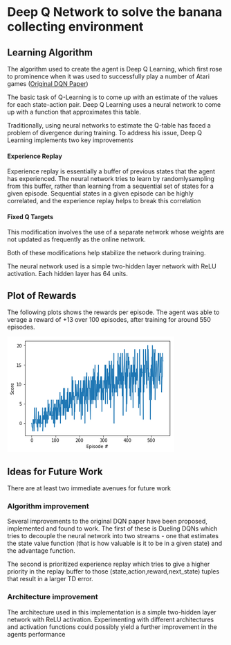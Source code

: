 # Deep Q Network to solve the banana collecting environment

## Learning Algorithm

<!-- The report clearly describes the learning algorithm, along with the chosen hyperparameters. It also describes the model architectures for any neural networks. -->

The algorithm used to create the agent is Deep Q Learning, which first rose to prominence when it was used to successfully play a number of Atari games ([Original DQN Paper](https://deepmind.com/research/dqn/))

The basic task of Q-Learning is to come up with an estimate of the values for each state-action pair. Deep Q Learning uses a neural network to come up with a function that approximates this table. 

Traditionally, using neural networks to estimate the Q-table has faced a problem of divergence during training. To address his issue, Deep Q Learning implements two key improvements

#### Experience Replay
Experience replay is essentially a buffer of previous states that the agent has experienced. The neural network tries to learn by randomlysampling from this buffer, rather than learning from a sequential set of states for a given episode. Sequential states in a given episode can be highly correlated, and the experience replay helps to break this correlation

#### Fixed Q Targets
This modification involves the use of a separate network whose weights are not updated as frequently as the online network.

Both of these modifications help stabilize the network during training.

The neural network used is a simple two-hidden layer network with ReLU activation. Each hidden layer has 64 units.



## Plot of Rewards
<!-- 
A plot of rewards per episode is included to illustrate that the agent is able to receive an average reward (over 100 episodes) of at least +13. The submission reports the number of episodes needed to solve the environment. -->

The following plots shows the rewards per episode. The agent was able to verage a reward of +13 over 100 episodes, after training for around 550 episodes.

![score graph](score_graph.png)

## Ideas for Future Work

<!-- The submission has concrete future ideas for improving the agent's performance. -->

There are at least two immediate avenues for future work

### Algorithm improvement
Several improvements to the original DQN paper have been proposed, implemented and found to work. The first of these is Dueling DQNs which tries to decouple the neural network into two streams - one that estimates the state value function (that is how valuable is it to be in a given state) and the advantage function.

The second is prioritized experience replay which tries to give a higher priority in the replay buffer to those (state,action,reward,next_state) tuples that result in a larger TD error.

### Architecture improvement
The architecture used in this implementation is a simple two-hidden layer network with ReLU activation. Experimenting with different architectures and activation functions could possibly yield a further improvement in the agents performance